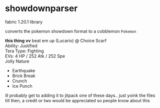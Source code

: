 # showdownparser
fabric 1.20.1 library

converts the pokemon showdown format to a cobblemon `Pokemon` 


__this thing vv__
beat em up (Lucario) @ Choice Scarf  
Ability: Justified  
Tera Type: Fighting  
EVs: 4 HP / 252 Atk / 252 Spe  
Jolly Nature  
- Earthquake  
- Brick Break  
- Crunch  
- Ice Punch



ill probably get to adding it to jitpack one of these days.. just yoink the files till then, a credit or two would be appreciated so people know about this
